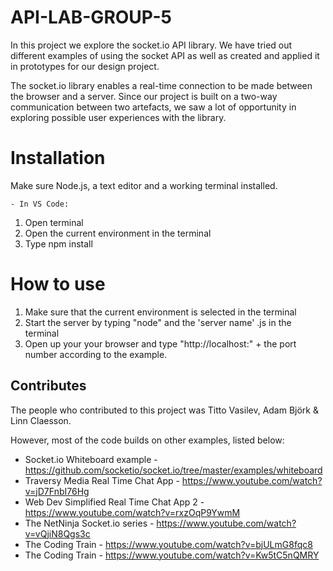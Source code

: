 # API-LAB-GROUP-5

In this project we explore the socket.io API library. We have tried out different examples of using the socket API as well as created and applied it in prototypes for our design project.

The socket.io library enables a real-time connection to be made between the browser and a server. Since our project is built on a two-way communication between two artefacts, we saw a lot of opportunity in exploring possible user experiences with the library.

# Installation

Make sure Node.js, a text editor and a working terminal installed. 

    - In VS Code:

1. Open terminal
2. Open the current environment in the terminal
3. Type npm install

# How to use

1. Make sure that the current environment is selected in the terminal
2. Start the server by typing "node" and the 'server name' .js in the terminal
3. Open up your your browser and type "http://localhost:" + the port number according to the example.

## Contributes

The people who contributed to this project was Titto Vasilev, Adam Björk & Linn Claesson.

However, most of the code builds on other examples, listed below:

-   Socket.io Whiteboard example - https://github.com/socketio/socket.io/tree/master/examples/whiteboard
-   Traversy Media Real Time Chat App - https://www.youtube.com/watch?v=jD7FnbI76Hg
-   Web Dev Simplified Real Time Chat App 2 - https://www.youtube.com/watch?v=rxzOqP9YwmM
-   The NetNinja Socket.io series - https://www.youtube.com/watch?v=vQjiN8Qgs3c
-   The Coding Train - https://www.youtube.com/watch?v=bjULmG8fqc8
-   The Coding Train - https://www.youtube.com/watch?v=Kw5tC5nQMRY